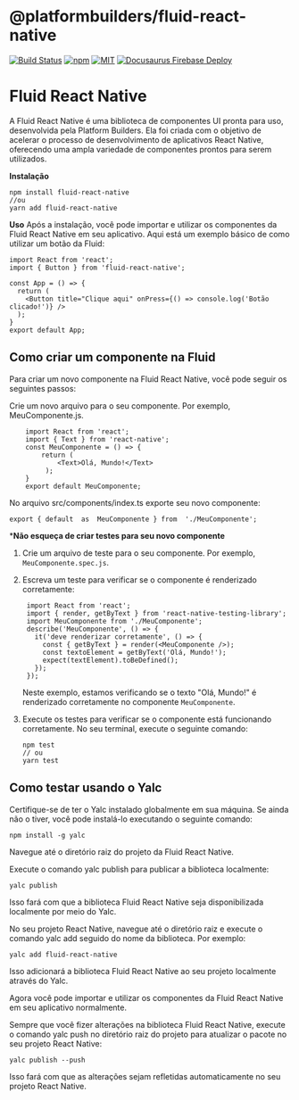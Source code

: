 # @platformbuilders/fluid-react-native

[![Build Status][check-badge]][workflows]
[![npm][npm-badge]][npm]
[![MIT][license-badge]][license]
[![Docusaurus Firebase Deploy](https://github.com/platformbuilders/fluid-react-native/actions/workflows/docusaurus_release.yml/badge.svg)](https://github.com/platformbuilders/fluid-react-native/actions/workflows/docusaurus_release.yml)

[npm-badge]: https://img.shields.io/npm/v/@platformbuilders/fluid-react-native.svg
[npm]: https://www.npmjs.com/package/@platformbuilders/fluid-react-native
[license-badge]: https://img.shields.io/dub/l/vibe-d.svg
[license]: https://raw.githubusercontent.com/platformbuilders/fluid-react-native/master/LICENSE.md
[workflows]: https://github.com/platformbuilders/fluid-react-native/actions
[check-badge]: https://github.com/platformbuilders/fluid-react-native/workflows/check/badge.svg

# Fluid React Native
A Fluid React Native é uma biblioteca de componentes UI pronta para uso, desenvolvida pela Platform Builders. Ela foi criada com o objetivo de acelerar o processo de desenvolvimento de aplicativos React Native, oferecendo uma ampla variedade de componentes prontos para serem utilizados.


**Instalação**

    npm install fluid-react-native
	//ou
    yarn add fluid-react-native

**Uso**
Após a instalação, você pode importar e utilizar os componentes da Fluid React Native em seu aplicativo. Aqui está um exemplo básico de como utilizar um botão da Fluid:

    import React from 'react';
    import { Button } from 'fluid-react-native';
    
    const App = () => {
      return (
        <Button title="Clique aqui" onPress={() => console.log('Botão clicado!')} />
      );
    }
    export default App;

## Como criar um componente na Fluid

Para criar um novo componente na Fluid React Native, você pode seguir os seguintes passos:

Crie um novo arquivo para o seu componente. Por exemplo, MeuComponente.js.

        import React from 'react';
        import { Text } from 'react-native';
        const MeuComponente = () => {
	        return (
		        <Text>Olá, Mundo!</Text>
		     );
	    }
	    export default MeuComponente;

  
  No arquivo src/components/index.ts exporte seu novo componente:

    export { default  as  MeuComponente } from  './MeuComponente';

***Não esqueça de criar testes para seu novo componente**
1.  Crie um arquivo de teste para o seu componente. Por exemplo, `MeuComponente.spec.js`. 
2. Escreva um teste para verificar se o componente é renderizado corretamente:

    	import React from 'react';
        import { render, getByText } from 'react-native-testing-library';
        import MeuComponente from './MeuComponente';
    	describe('MeuComponente', () => {
   	      it('deve renderizar corretamente', () => {
   	        const { getByText } = render(<MeuComponente />);
   	        const textoElement = getByText('Olá, Mundo!');
   	        expect(textElement).toBeDefined();
   	      });
   	    });
    
    Neste exemplo, estamos verificando se o texto "Olá, Mundo!" é renderizado corretamente no componente `MeuComponente`.
    
6.  Execute os testes para verificar se o componente está funcionando corretamente. No seu terminal, execute o seguinte comando:

        npm test
        // ou
        yarn test

## Como testar usando o Yalc

Certifique-se de ter o Yalc instalado globalmente em sua máquina. Se ainda não o tiver, você pode instalá-lo executando o seguinte comando:

    npm install -g yalc

Navegue até o diretório raiz do projeto da Fluid React Native.

Execute o comando yalc publish para publicar a biblioteca localmente:

    yalc publish

Isso fará com que a biblioteca Fluid React Native seja disponibilizada localmente por meio do Yalc.

No seu projeto React Native, navegue até o diretório raiz e execute o comando yalc add seguido do nome da biblioteca. Por exemplo:

    yalc add fluid-react-native

Isso adicionará a biblioteca Fluid React Native ao seu projeto localmente através do Yalc.

Agora você pode importar e utilizar os componentes da Fluid React Native em seu aplicativo normalmente.

Sempre que você fizer alterações na biblioteca Fluid React Native, execute o comando yalc push no diretório raiz do projeto para atualizar o pacote no seu projeto React Native:

    yalc publish --push

Isso fará com que as alterações sejam refletidas automaticamente no seu projeto React Native.
